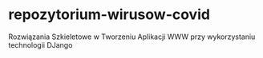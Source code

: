 # repozytorium-wirusow-covid
Rozwiązania Szkieletowe w Tworzeniu Aplikacji WWW przy wykorzystaniu technologii DJango
